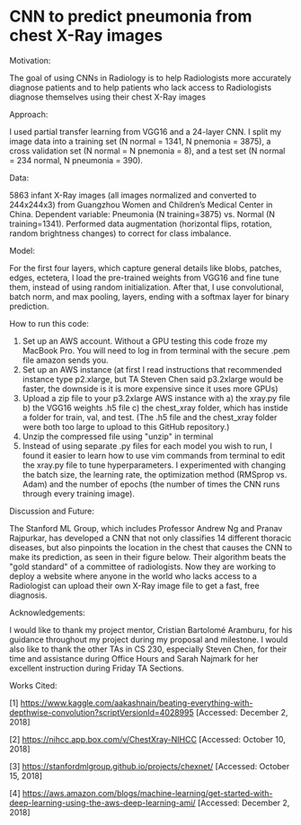 # CNN to predict pneumonia from chest X-Ray images

Motivation: 

The goal of using CNNs in Radiology is to help Radiologists more accurately diagnose patients and to help patients who lack access to Radiologists diagnose themselves using their chest X-Ray images

Approach: 

I used partial transfer learning from VGG16 and a 24-layer CNN. I split my image data into a training set (N normal = 1341, N pnemonia = 3875), a cross validation set (N normal = N pnemonia = 8), and a test set (N normal = 234 normal, N pneumonia = 390).

Data: 

5863 infant X-Ray images (all images normalized and converted to 244x244x3) from Guangzhou Women and Children’s Medical Center in China. Dependent variable: Pneumonia (N training=3875) vs. Normal (N training=1341). Performed data augmentation (horizontal flips, rotation, random brightness changes) to correct for class imbalance.

Model: 

For the first four layers, which capture general details like blobs, patches, edges, ectetera, I load the pre-trained weights from VGG16 and fine tune them, instead of using random initialization. After that, I use convolutional, batch norm, and max pooling, layers, ending with a softmax layer for binary prediction.

How to run this code:
1. Set up an AWS account. Without a GPU testing this code froze my MacBook Pro. You will need to log in from terminal with the secure .pem file amazon sends you.
2. Set up an AWS instance (at first I read instructions that recommended instance type p2.xlarge, but TA Steven Chen said p3.2xlarge would be faster, the downside is it is more expensive since it uses more GPUs)
3. Upload a zip file to your p3.2xlarge AWS instance with a) the xray.py file b) the VGG16 weights .h5 file c) the chest_xray folder, which has instide a folder for train, val, and test. (The .h5 file and the chest_xray folder were both too large to upload to this GitHub repository.)
4. Unzip the compressed file using "unzip" in terminal
5. Instead of using separate .py files for each model you wish to run, I found it easier to learn how to use vim commands from terminal to edit the xray.py file to tune hyperparameters. I experimented with changing the batch size, the learning rate, the optimization method (RMSprop vs. Adam) and the number of epochs (the number of times the CNN runs through every training image).

Discussion and Future: 

The Stanford ML Group, which includes Professor Andrew Ng and Pranav Rajpurkar, has developed a CNN that not only classifies 14 different thoracic diseases, but also pinpoints the location in the chest that causes the CNN to make its prediction, as seen in their figure below. Their algorithm beats the "gold standard" of a committee of radiologists. Now they are working to deploy a website where anyone in the world who lacks access to a Radiologist can upload their own X-Ray image file to get a fast, free diagnosis.

Acknowledgements:


I would like to thank my project mentor, Cristian Bartolomé Aramburu, for his guidance throughout my project during my proposal and milestone. I would also like to thank the other TAs in CS 230, especially Steven Chen, for their time and assistance during Office Hours and Sarah Najmark for her excellent instruction during Friday TA Sections.


Works Cited:

[1] https://www.kaggle.com/aakashnain/beating-everything-with-depthwise-convolution?scriptVersionId=4028995 [Accessed: December 2, 2018]

[2] https://nihcc.app.box.com/v/ChestXray-NIHCC [Accessed: October 10, 2018]

[3] https://stanfordmlgroup.github.io/projects/chexnet/ [Accessed: October 15, 2018]

[4] https://aws.amazon.com/blogs/machine-learning/get-started-with-deep-learning-using-the-aws-deep-learning-ami/ [Accessed: December 2, 2018]
